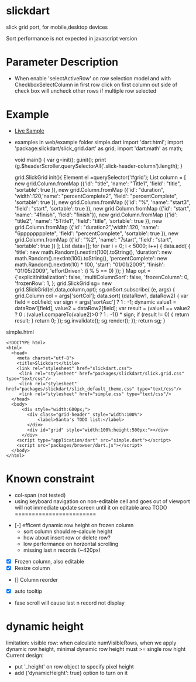 slickdart
=========

slick grid port, for mobile,desktop devices

Sort performance is not expected in javascript version

Parameter Description
=======================

* When enable 'selectActiveRow' on row selection model and with CheckboxSelectColumn in first row
  click on first column out side of check box will uncheck other rows if multiple row selected


Example
=========================
* [Live Sample](https://cjkao.github.io/slickdart)
* examples in web/example folder
simple.dart
    import 'dart:html';
    import 'package:slickdart/slick_grid.dart' as grid;
    import 'dart:math' as math;
    
    void main() {
      var g=init();
      g.init();
      print (g.$headerScroller.querySelectorAll('.slick-header-column').length);
    }
    
    grid.SlickGrid init(){
      Element el =querySelector('#grid');
      List column = [
         new grid.Column.fromMap ({'id': "title", 'name': "Title1", 'field': "title", 'sortable': true }),
         new grid.Column.fromMap ({'id': "duration", 'width':120,'name': "percentComplete2", 'field': "percentComplete", 'sortable': true }),
         new grid.Column.fromMap ({'id': "%", 'name': "start3", 'field': "start", 'sortable': true }),
         new grid.Column.fromMap ({'id': "start", 'name': "4finish", 'field': "finish"}),
         new grid.Column.fromMap ({'id': "title2", 'name': "5Title1", 'field': "title", 'sortable': true }),
         new grid.Column.fromMap ({'id': "duration2",'width':120, 'name': "6pppppppplete", 'field': "percentComplete", 'sortable': true }),
         new grid.Column.fromMap ({'id': "%2", 'name': "7start", 'field': "start", 'sortable': true })
      ];
      List data=[];
      for (var i = 0; i < 5000; i++) {
        data.add( {
          'title':  new math.Random().nextInt(100).toString(),
          'duration': new math.Random().nextInt(100).toString(),
          'percentComplete': new math.Random().nextInt(10) * 100,
          'start': "01/01/2009",
          'finish': "01/05/2009",
          'effortDriven': (i % 5 == 0)
        });
      }
      Map opt = {'explicitInitialization': false,
                 'multiColumnSort': false,
                 'frozenColumn': 0,
                 'frozenRow': 1,
      };
      grid.SlickGrid sg= new grid.SlickGrid(el,data,column,opt);
      sg.onSort.subscribe( (e, args) {
        grid.Column col = args['sortCol'];
        data.sort( (dataRow1, dataRow2) {
            var field = col.field;
            var sign = args['sortAsc'] ? 1 : -1;
            dynamic value1 = dataRow1[field], value2 = dataRow2[field];
            var result = (value1 == value2 ? 0 : (value1.compareTo(value2)>0 ? 1 : -1)) * sign;
            if (result != 0) {
              return result;
            }
          return 0;
        });
        sg.invalidate();
        sg.render();
      });
      return sg;
    }
        
simple.html

    <!DOCTYPE html>    
    <html>
      <head>
        <meta charset="utf-8">
        <title>Slickdart</title>
        <link rel="stylesheet" href="slickdart.css">
         <link rel="stylesheet" href="packages/slickdart/slick.grid.css" type="text/css"/>
         <link rel="stylesheet" href="packages/slickdart/slick_default_theme.css" type="text/css"/>
         <link rel="stylesheet" href="simple.css" type="text/css"/>
      </head>
      <body>    
          <div style="width:600px;">
            <div class="grid-header" style="width:100%">
                <label>Santa's TODO list:</label>
            </div>
            <div id="grid" style="width:100%;height:500px;"></div>
          </div>   
        <script type="application/dart" src="simple.dart"></script>
        <script src="packages/browser/dart.js"></script>
      </body>
    </html>

Known constraint
========================
* col-span (not tested) 
* using keyboard navigation on non-editable cell and goes out of viewport will not
  immediate update screen until it on editable area 
TODO
========================

- [-] efficent dynamic row height on frozen column
  - sort column should re-calcule height
  - how about insert row or delete row?
  - low performance on horzontal scrolling
  - missing last n records (~420px)
- [x] Frozen column, also editable
- [x] Resize column
- [] Column reorder
- [x] auto tooltip
- fase scroll will cause last n record not display


dynamic height
===============================
limitation: visible row:
when calculate numVisibleRows, when we apply dynamic row height, minimal dynamic row height must >= single row hight
Current design: 
- put '_height' on row object to specify pixel height  
- add {'dynamicHeight': true} option to turn on it  
